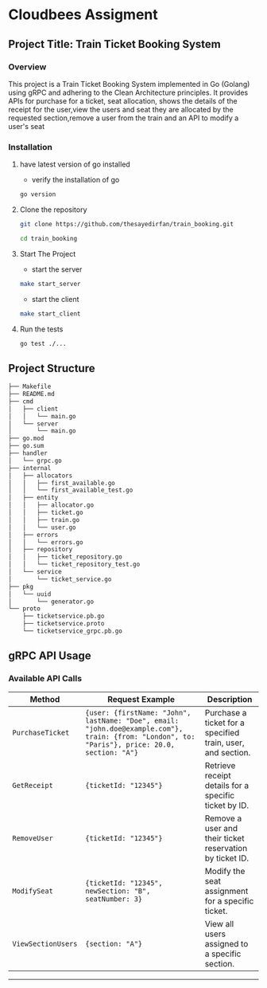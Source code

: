 # Cloudbees Assigment
## Project Title: Train Ticket Booking System
### Overview
This project is a Train Ticket Booking System implemented in Go (Golang) using gRPC and adhering to the Clean Architecture principles. 
It provides APIs for  purchase for a ticket, seat allocation, shows the details of the receipt for the user,view the users and seat they are allocated by the requested section,remove a user from the train and an API to modify a user's seat


### Installation
1. have latest version of go installed
    *  verify the installation of go

    ```bash
    go version
    ```
2. Clone the repository 
    ```bash
    git clone https://github.com/thesayedirfan/train_booking.git

    cd train_booking
    ```
3. Start The Project

    - start the server

    ```bash
    make start_server

    ```
    - start the client
    ```bash
    make start_client
    ```
4. Run the tests
    ```bash
    go test ./...
    ```

## Project Structure

```bash
├── Makefile
├── README.md
├── cmd
│   ├── client
│   │   └── main.go
│   └── server
│       └── main.go
├── go.mod
├── go.sum
├── handler
│   └── grpc.go
├── internal
│   ├── allocators
│   │   ├── first_available.go
│   │   └── first_available_test.go
│   ├── entity
│   │   ├── allocator.go
│   │   ├── ticket.go
│   │   ├── train.go
│   │   └── user.go
│   ├── errors
│   │   └── errors.go
│   ├── repository
│   │   ├── ticket_repository.go
│   │   └── ticket_repository_test.go
│   └── service
│       └── ticket_service.go
├── pkg
│   └── uuid
│       └── generator.go
└── proto
    ├── ticketservice.pb.go
    ├── ticketservice.proto
    └── ticketservice_grpc.pb.go

```


## gRPC API Usage

### Available API Calls

| **Method**          | **Request Example**                                                                                               | **Description**                     |
|----------------------|-------------------------------------------------------------------------------------------------------------------|-------------------------------------|
| `PurchaseTicket`     | ```{user: {firstName: "John", lastName: "Doe", email: "john.doe@example.com"}, train: {from: "London", to: "Paris"}, price: 20.0, section: "A"}``` | Purchase a ticket for a specified train, user, and section. |
| `GetReceipt`         | `{ticketId: "12345"}`                                                                                            | Retrieve receipt details for a specific ticket by ID. |
| `RemoveUser`         | `{ticketId: "12345"}`                                                                                            | Remove a user and their ticket reservation by ticket ID. |
| `ModifySeat`         | `{ticketId: "12345", newSection: "B", seatNumber: 3}`                                                            | Modify the seat assignment for a specific ticket. |
| `ViewSectionUsers`   | `{section: "A"}`                                                                                                 | View all users assigned to a specific section. |

---